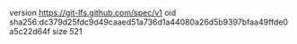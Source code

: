 version https://git-lfs.github.com/spec/v1
oid sha256:dc379d25fdc9d49caaed51a736d1a44080a26d5b9397bfaa49ffde0a5c22d64f
size 521
